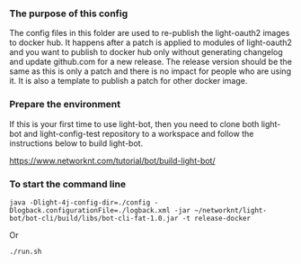 ### The purpose of this config

The config files in this folder are used to re-publish the light-oauth2 images to docker hub. It happens after a patch is applied to modules of light-oauth2 and you want to publish to docker hub only without generating
changelog and update github.com for a new release. The release version should be the same as this is only a patch and there is no impact for people who are using it. It is also a template to publish a patch for other docker image.

### Prepare the environment

If this is your first time to use light-bot, then you need to clone both light-bot and light-config-test repository to a workspace and follow the instructions below to build light-bot.

https://www.networknt.com/tutorial/bot/build-light-bot/

### To start the command line

```
java -Dlight-4j-config-dir=./config -Dlogback.configurationFile=./logback.xml -jar ~/networknt/light-bot/bot-cli/build/libs/bot-cli-fat-1.0.jar -t release-docker
```

Or

```
./run.sh
```
